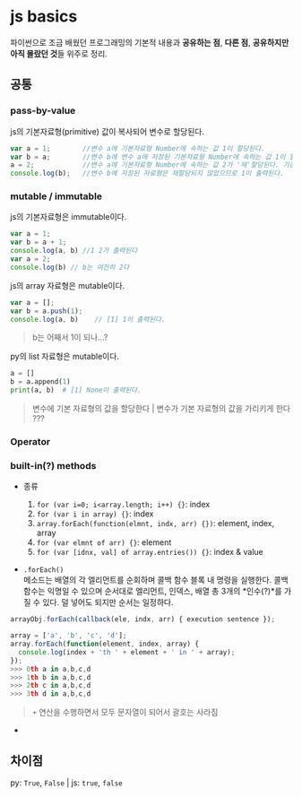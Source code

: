 # js basics
파이썬으로 조금 배웠던 프로그래밍의 기본적 내용과 **공유하는 점**, **다른 점**, **공유하지만 아직 몰랐던 것**들 위주로 정리.

## 공통
### pass-by-value
js의 기본자료형(primitive) 값이 복사되어 변수로 할당된다.
```javascript
var a = 1;        //변수 a에 기본자료형 Number에 속하는 값 1이 할당된다. 
var b = a;        //변수 b에 변수 a에 저장된 기본자료형 Number에 속하는 값 1이 할당된다.
a = 2;            //변수 a에 기본자료형 Number에 속하는 값 2가 '재'할당된다. 기존의 저장된 값을 바꾸는 것이 아님. 
console.log(b);   //변수 b에 저장된 자료형은 재할당되지 않았으므로 1이 출력된다.
```

### mutable / immutable
js의 기본자료형은 immutable이다.
```javascript
var a = 1;
var b = a + 1;
console.log(a, b) //1 2가 출력된다
var a = 2;
console.log(b) // b는 여전히 2다
```
js의 array 자료형은 mutable이다.
```javascript
var a = [];
var b = a.push(1);
console.log(a, b)    // [1] 1이 출력된다.
```
> b는 어째서 1이 되나...?

py의 list 자료형은 mutable이다.
```python
a = []
b = a.append(1)
print(a, b)  # [1] None이 출력된다.
```
> 변수에 기본 자료형의 값을 할당한다 | 변수가 기본 자료형의 값을 가리키게 한다 ???

### Operator

### built-in(?) methods
* 종류
  1. `for (var i=0; i<array.length; i++) {}`: index
  1. `for (var i in array) {}`: index
  1. `array.forEach(function(elmnt, indx, arr) {})`: element, index, array
  1. `for (var elmnt of arr) {}`: element
  1. `for (var [idnx, val] of array.entries()) {}`: index & value

* `.forEach()`  
메소드는 배열의 각 엘리먼트를 순회하며 콜백 함수 블록 내 명령을 실행한다. 콜백 함수는 익명일 수 있으며 순서대로 엘리먼트, 인덱스, 배열 총 3개의 *인수(?)*를 가질 수 있다. 덜 넣어도 되지만 순서는 일정하다.
```javascript
arrayObj.forEach(callback(ele, indx, arr) { execution sentence });

array = ['a', 'b', 'c', 'd'];
array.forEach(function(element, index, array) {
  console.log(index + 'th ' + element + ' in ' + array);
});
>>> 0th a in a,b,c,d
>>> 1th b in a,b,c,d
>>> 2th c in a,b,c,d
>>> 3th d in a,b,c,d
```
> `+` 연산을 수행하면서 모두 문자열이 되어서 괄호는 사라짐

* 

## 차이점
py: `True`, `False` | js: `true`, `false`

